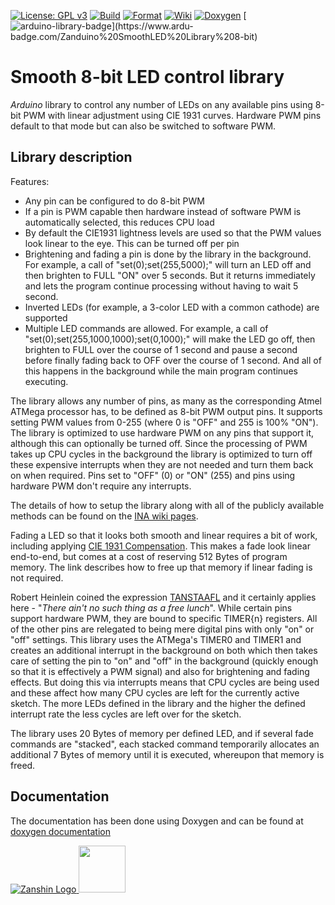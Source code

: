 [![License: GPL v3](https://zanduino.github.io/Badges/GPLv3-blue.svg)](https://www.gnu.org/licenses/gpl-3.0) [![Build](https://github.com/Zanduino/SmoothLED_8bit/workflows/Build/badge.svg)](https://github.com/Zanduino/SmoothLED8_bit/actions?query=workflow%3ABuild) [![Format](https://github.com/Zanduino/SmoothLED_8bit/workflows/Format/badge.svg)](https://github.com/Zanduino/SmoothLED_8bit/actions?query=workflow%3AFormat) [![Wiki](https://zanduino.github.io/Badges/Documentation-Badge.svg)](https://github.com/Zanduino/SmoothLED_8bit/wiki) [![Doxygen](https://github.com/Zanduino/SmoothLED_8bit/workflows/Doxygen/badge.svg)](https://Zanduino.github.io/SmoothLED_8bit/html/index.html) [![arduino-library-badge](https://www.ardu-badge.com/badge/Zanduino%20SmoothLED%20Library%208-bit.svg?)](https://www.ardu-badge.com/Zanduino%20SmoothLED%20Library%208-bit)
# Smooth 8-bit LED control library

_Arduino_ library to control any number of LEDs on any available pins using 8-bit PWM with linear adjustment using CIE 1931 curves. Hardware PWM pins default to that mode but can also be switched to software PWM.

## Library description
Features:
- Any pin can be configured to do 8-bit PWM
- If a pin is PWM capable then hardware instead of software PWM is automatically selected, this reduces CPU load
- By default the CIE1931 lightness levels are used so that the PWM values look linear to the eye. This can be turned off per pin
- Brightening and fading a pin is done by the library in the background. For example, a call of "set(0);set(255,5000);" will turn an LED off and then brighten to FULL "ON" over 5 seconds. But it returns immediately and lets the program continue processing without having to wait 5 second.
- Inverted LEDs (for example, a 3-color LED with a common cathode) are supported
- Multiple LED commands are allowed. For example, a call of "set(0);set(255,1000,1000);set(0,1000);" will make the LED go off, then brighten to FULL over the course of 1 second and pause a second before finally fading back to OFF over the course of 1 second. And all of this happens in the background while the main program continues executing.

The library allows any number of pins, as many as the corresponding Atmel ATMega processor has, to be defined as 8-bit PWM output pins. It supports setting PWM values from 0-255 (where 0 is "OFF" and 255 is 100% "ON"). The library is optimized to use hardware PWM on any pins that support it, although this can optionally be turned off. Since the processing of PWM takes up CPU cycles in the background the library is optimized to turn off these expensive interrupts when they are not needed and turn them back on when required. Pins set to "OFF" (0) or "ON" (255) and pins using hardware PWM don't require any interrupts.

The details of how to setup the library along with all of the publicly available methods can be found on the [INA wiki pages](https://github.com/Zanduino/SmoothLED8bit/wiki).

Fading a LED so that it looks both smooth and linear requires a bit of work, including applying [CIE 1931 Compensation](https://github.com/Zanduino/SmoothLED8bit/wiki/CIE1931-Compensation). This makes a fade look linear end-to-end, but comes at a cost of reserving 512 Bytes of program memory. The link describes how to free up that memory if linear fading is not required.

Robert Heinlein coined the expression [TANSTAAFL](https://en.wikipedia.org/wiki/There_ain%27t_no_such_thing_as_a_free_lunch) and it certainly applies here - "_There ain't no such thing as a free lunch_". While certain pins support hardware PWM, they are bound to specific TIMER{n} registers. All of the other pins are relegated to being mere digital pins with only "on" or "off" settings.  This library uses the ATMega's TIMER0 and TIMER1 and creates an additional interrupt in the background on both which then takes care of setting the pin to "on" and "off" in the background (quickly enough so that it is effectively a PWM signal) and also for brightening and fading effects. But doing this via interrupts means that CPU cycles are being used and these affect how many CPU cycles are left for the currently active sketch. The more LEDs defined in the library and the higher the defined interrupt rate the less cycles are left over for the sketch.

The library uses 20 Bytes of memory per defined LED, and if several fade commands are "stacked", each stacked command temporarily allocates an additional 7 Bytes of memory until it is executed, whereupon that memory is freed.

## Documentation
The documentation has been done using Doxygen and can be found at [doxygen documentation](https://Zanduino.github.io/SmoothLED8bit/html/index.html)

[![Zanshin Logo](https://zanduino.github.io/Images/zanshinkanjitiny.gif) <img src="https://zanduino.github.io/Images/zanshintext.gif" width="75"/>](https://zanduino.github.io)
